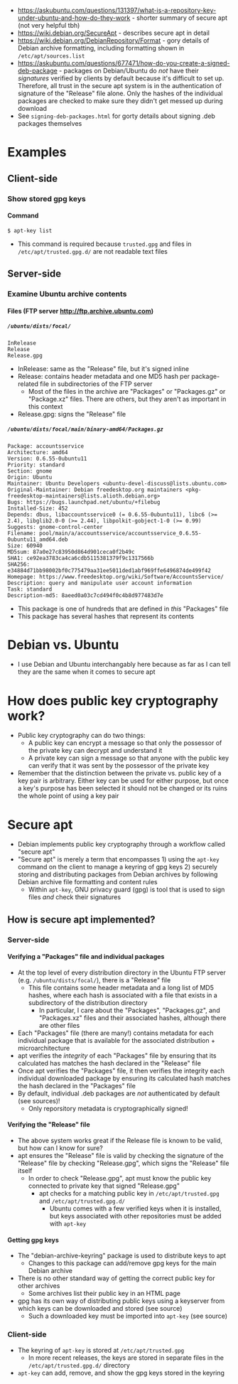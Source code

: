 - https://askubuntu.com/questions/131397/what-is-a-repository-key-under-ubuntu-and-how-do-they-work - shorter summary of secure apt (not very helpful
  tbh)
- https://wiki.debian.org/SecureApt - describes secure apt in detail
- https://wiki.debian.org/DebianRepository/Format - gory details of Debian archive formatting, including formatting shown in `/etc/apt/sources.list`
- https://askubuntu.com/questions/677471/how-do-you-create-a-signed-deb-package - packages on Debian/Ubuntu do _not_ have their _signatures_ verified
  by clients by default because it's difficult to set up. Therefore, all trust in the secure apt system is in the authentication of signature of the
  "Release" file alone. Only the hashes of the individual packages are checked to make sure they didn't get messed up during download
- See `signing-deb-packages.html` for gorty details about signing .deb packages themselves
# Examples
## Client-side
### Show stored gpg keys
#### Command
```
$ apt-key list
```
- This command is required because `trusted.gpg` and files in `/etc/apt/trusted.gpg.d/` are not readable text files
## Server-side
### Examine Ubuntu archive contents
#### Files (FTP server http://ftp.archive.ubuntu.com)
##### `/ubuntu/dists/focal/`
```
InRelease
Release
Release.gpg
```
- InRelease: same as the "Release" file, but it's signed inline
- Release: contains header metadata and one MD5 hash per package-related file in subdirectories of the FTP server
  - Most of the files in the archive are "Packages" or "Packages.gz" or "Package.xz" files. There are others, but they aren't as important in this
    context
- Release.gpg: signs the "Release" file
##### `/ubuntu/dists/focal/main/binary-amd64/Packages.gz`
```
Package: accountsservice
Architecture: amd64
Version: 0.6.55-0ubuntu11
Priority: standard
Section: gnome
Origin: Ubuntu
Maintainer: Ubuntu Developers <ubuntu-devel-discuss@lists.ubuntu.com>
Original-Maintainer: Debian freedesktop.org maintainers <pkg-freedesktop-maintainers@lists.alioth.debian.org>
Bugs: https://bugs.launchpad.net/ubuntu/+filebug
Installed-Size: 452
Depends: dbus, libaccountsservice0 (= 0.6.55-0ubuntu11), libc6 (>= 2.4), libglib2.0-0 (>= 2.44), libpolkit-gobject-1-0 (>= 0.99)
Suggests: gnome-control-center
Filename: pool/main/a/accountsservice/accountsservice_0.6.55-0ubuntu11_amd64.deb
Size: 60940
MD5sum: 87a0e27c83950d864d901ceca0f2b49c
SHA1: ce92ea3783ca4ca6cdb5115381379f9c1317566b
SHA256: e34884d71bb98002bf0c775479aa31ee5011ded1abf969ffe6496874de499f42
Homepage: https://www.freedesktop.org/wiki/Software/AccountsService/
Description: query and manipulate user account information
Task: standard
Description-md5: 8aeed0a03c7cd494f0c4b8d977483d7e
```
- This package is one of hundreds that are defined in _this_ "Packages" file
- This package has several hashes that represent its contents
# Debian vs. Ubuntu
- I use Debian and Ubuntu interchangably here because as far as I can tell they are the same when it comes to secure apt
# How does public key cryptography work?
- Public key cryptography can do two things:
  - A public key can encrypt a message so that only the possessor of the private key can decrypt and understand it
  - A private key can sign a message so that anyone with the public key can verify that it was sent by the possessor of the private key
- Remember that the distinction between the private vs. public key of a key pair is arbitrary. Either key can be used for either purpose, but once a
  key's purpose has been selected it should not be changed or its ruins the whole point of using a key pair
# Secure apt
- Debian implements public key cryptography through a workflow called "secure apt"
- "Secure apt" is merely a term that encompasses 1) using the `apt-key` command on the client to manage a keyring of gpg keys 2) securely storing and
  distributing packages from Debian archives by following Debian archive file formatting and content rules
  - Within `apt-key`, GNU privacy guard (gpg) is tool that is used to sign files _and_ check their signatures
## How is secure apt implemented?
### Server-side
#### Verifying a "Packages" file and individual packages
- At the top level of every distribution directory in the Ubuntu FTP server (e.g. `/ubuntu/dists/focal/`), there is a "Release" file
  - This file contains some header metadata and a long list of MD5 hashes, where each hash is associated with a file that exists in a subdirectory of
    the distribution directory
    - In particular, I care about the "Packages", "Packages.gz", and "Packages.xz" files and their associated hashes, although there are other files
- Each "Packages" file (there are many!) contains metadata for each individual package that is available for the associated distribution +
  microarchitecture 
- apt verifies the _integrity_ of each "Packages" file by ensuring that its calculated has matches the hash declared in the "Release" file
- Once apt verifies the "Packages" file, it then verifies the integrity each individual downloaded package by ensuring its calculated hash matches the
  hash declared in the "Packages" file 
- By default, individual .deb packages are _not_ authenticated by default (see sources)!
  - Only reporsitory metadata is cryptographically signed!
#### Verifying the "Release" file
- The above system works great if the Release file is known to be valid, but how can I know for sure?
- apt ensures the "Release" file is valid by checking the signature of the "Release" file by checking "Release.gpg", which signs the "Release" file
  itself
  - In order to check "Release.gpg", apt must know the public key connected to private key that signed "Release.gpg"
    - apt checks for a matching public key in `/etc/apt/trusted.gpg` and `/etc/apt/trusted.gpg.d/`
      - Ubuntu comes with a few verified keys when it is installed, but keys associated with other repositories must be added with `apt-key`
#### Getting gpg keys
- The "debian-archive-keyring" package is used to distribute keys to apt
  - Changes to this package can add/remove gpg keys for the main Debian archive
- There is no other standard way of getting the correct public key for other archives
  - Some archives list their public key in an HTML page
- gpg has its own way of distributing public keys using a keyserver from which keys can be downloaded and stored (see source)
  - Such a downloaded key must be imported into `apt-key` (see source)
### Client-side
- The keyring of `apt-key` is stored at `/etc/apt/trusted.gpg`
  - In more recent releases, the keys are stored in separate files in the `/etc/apt/trusted.gpg.d/` directory
- `apt-key` can add, remove, and show the gpg keys stored in the keyring